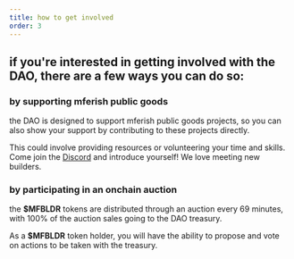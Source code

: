```yaml
---
title: how to get involved
order: 3
---
```


## if you're interested in getting involved with the DAO, there are a few ways you can do so:

### by supporting mferish public goods

the DAO is designed to support mferish public goods projects, so you can also show your support by contributing to these projects directly.

This could involve providing resources or volunteering your time and skills. Come join the [Discord](https://discord.com/invite/pteFhXpCrw) and introduce yourself! We love meeting new builders.

### by participating in an onchain auction

the **$MFBLDR** tokens are distributed through an auction every 69 minutes, with 100% of the auction sales going to the DAO treasury.

As a **$MFBLDR** token holder, you will have the ability to propose and vote on actions to be taken with the treasury.
